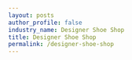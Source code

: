 ```yaml
---
layout: posts 
author_profile: false 
industry_name: Designer Shoe Shop
title: Designer Shoe Shop
permalink: /designer-shoe-shop
---
```

